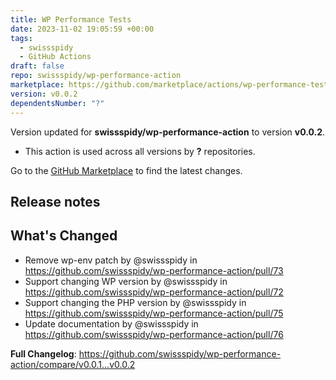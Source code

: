 ```yaml
---
title: WP Performance Tests
date: 2023-11-02 19:05:59 +00:00
tags:
  - swissspidy
  - GitHub Actions
draft: false
repo: swissspidy/wp-performance-action
marketplace: https://github.com/marketplace/actions/wp-performance-tests
version: v0.0.2
dependentsNumber: "?"
---
```



Version updated for **swissspidy/wp-performance-action** to version **v0.0.2**.
- This action is used across all versions by **?** repositories.

Go to the [GitHub Marketplace](https://github.com/marketplace/actions/wp-performance-tests) to find the latest changes.

## Release notes

## What's Changed
* Remove wp-env patch by @swissspidy in https://github.com/swissspidy/wp-performance-action/pull/73
* Support changing WP version by @swissspidy in https://github.com/swissspidy/wp-performance-action/pull/72
* Support changing the PHP version by @swissspidy in https://github.com/swissspidy/wp-performance-action/pull/75
* Update documentation by @swissspidy in https://github.com/swissspidy/wp-performance-action/pull/76

**Full Changelog**: https://github.com/swissspidy/wp-performance-action/compare/v0.0.1...v0.0.2

